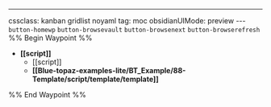 ---
cssclass: kanban gridlist noyaml
tag: moc
obsidianUIMode: preview
--- `button-homewp`  `button-browsevault`  `button-browsenext` `button-browserefresh` 
%% Begin Waypoint %%
- **[[script]]**
	- [[script]]
	- **[[Blue-topaz-examples-lite/BT_Example/88-Template/script/template/template]]**

%% End Waypoint %%